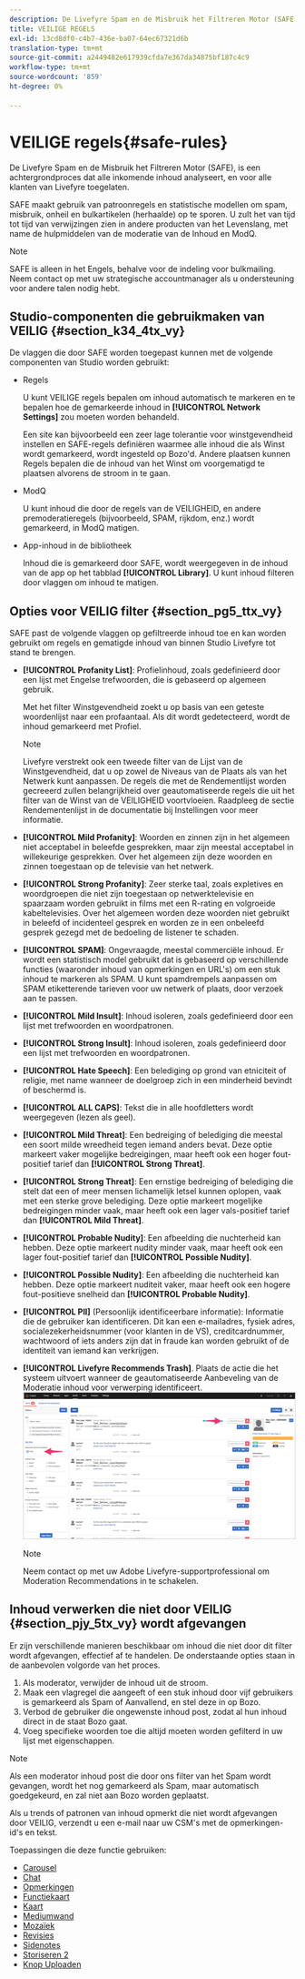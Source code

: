 ```yaml
---
description: De Livefyre Spam en de Misbruik het Filtreren Motor (SAFE), is een achtergrondproces dat alle inkomende inhoud analyseert, en voor alle klanten van Livefyre toegelaten.
title: VEILIGE REGELS
exl-id: 13cd8df0-c4b7-436e-ba07-64ec67321d6b
translation-type: tm+mt
source-git-commit: a2449482e617939cfda7e367da34875bf187c4c9
workflow-type: tm+mt
source-wordcount: '859'
ht-degree: 0%

---
```


# VEILIGE regels{#safe-rules}

De Livefyre Spam en de Misbruik het Filtreren Motor (SAFE), is een achtergrondproces dat alle inkomende inhoud analyseert, en voor alle klanten van Livefyre toegelaten.



SAFE maakt gebruik van patroonregels en statistische modellen om spam, misbruik, onheil en bulkartikelen (herhaalde) op te sporen. U zult het van tijd tot tijd van verwijzingen zien in andere producten van het Levenslang, met name de hulpmiddelen van de moderatie van de Inhoud en ModQ.

>[!NOTE]
>
>SAFE is alleen in het Engels, behalve voor de indeling voor bulkmailing. Neem contact op met uw strategische accountmanager als u ondersteuning voor andere talen nodig hebt.

## Studio-componenten die gebruikmaken van VEILIG {#section_k34_4tx_vy}

De vlaggen die door SAFE worden toegepast kunnen met de volgende componenten van Studio worden gebruikt:

* Regels

   U kunt VEILIGE regels bepalen om inhoud automatisch te markeren en te bepalen hoe de gemarkeerde inhoud in **[!UICONTROL Network Settings]** zou moeten worden behandeld.

   Een site kan bijvoorbeeld een zeer lage tolerantie voor winstgevendheid instellen en SAFE-regels definiëren waarmee alle inhoud die als Winst wordt gemarkeerd, wordt ingesteld op Bozo&#39;d. Andere plaatsen kunnen Regels bepalen die de inhoud van het Winst om voorgematigd te plaatsen alvorens de stroom in te gaan.

* ModQ

   U kunt inhoud die door de regels van de VEILIGHEID, en andere premoderatieregels (bijvoorbeeld, SPAM, rijkdom, enz.) wordt gemarkeerd, in ModQ matigen.

* App-inhoud in de bibliotheek

   Inhoud die is gemarkeerd door SAFE, wordt weergegeven in de inhoud van de app op het tabblad **[!UICONTROL Library]**. U kunt inhoud filteren door vlaggen om inhoud te matigen.

## Opties voor VEILIG filter {#section_pg5_ttx_vy}

SAFE past de volgende vlaggen op gefiltreerde inhoud toe en kan worden gebruikt om regels en gematigde inhoud van binnen Studio Livefyre tot stand te brengen.

* **[!UICONTROL Profanity List]**: Profielinhoud, zoals gedefinieerd door een lijst met Engelse trefwoorden, die is gebaseerd op algemeen gebruik.

   Met het filter Winstgevendheid zoekt u op basis van een geteste woordenlijst naar een profaantaal. Als dit wordt gedetecteerd, wordt de inhoud gemarkeerd met Profiel.

   >[!NOTE]
   >
   >Livefyre verstrekt ook een tweede filter van de Lijst van de Winstgevendheid, dat u op zowel de Niveaus van de Plaats als van het Netwerk kunt aanpassen. De regels die met de Rendementlijst worden gecreeerd zullen belangrijkheid over geautomatiseerde regels die uit het filter van de Winst van de VEILIGHEID voortvloeien. Raadpleeg de sectie Rendementenlijst in de documentatie bij Instellingen voor meer informatie.

* **[!UICONTROL Mild Profanity]**: Woorden en zinnen zijn in het algemeen niet acceptabel in beleefde gesprekken, maar zijn meestal acceptabel in willekeurige gesprekken. Over het algemeen zijn deze woorden en zinnen toegestaan op de televisie van het netwerk.
* **[!UICONTROL Strong Profanity]**: Zeer sterke taal, zoals expletives en woordgroepen die niet zijn toegestaan op netwerktelevisie en spaarzaam worden gebruikt in films met een R-rating en volgroeide kabeltelevisies. Over het algemeen worden deze woorden niet gebruikt in beleefd of incidenteel gesprek en worden ze in een onbeleefd gesprek gezegd met de bedoeling de listener te schaden.
* **[!UICONTROL SPAM]**: Ongevraagde, meestal commerciële inhoud. Er wordt een statistisch model gebruikt dat is gebaseerd op verschillende functies (waaronder inhoud van opmerkingen en URL&#39;s) om een stuk inhoud te markeren als SPAM. U kunt spamdrempels aanpassen om SPAM etiketterende tarieven voor uw netwerk of plaats, door verzoek aan te passen.
* **[!UICONTROL Mild Insult]**: Inhoud isoleren, zoals gedefinieerd door een lijst met trefwoorden en woordpatronen.
* **[!UICONTROL Strong Insult]**: Inhoud isoleren, zoals gedefinieerd door een lijst met trefwoorden en woordpatronen.
* **[!UICONTROL Hate Speech]**: Een belediging op grond van etniciteit of religie, met name wanneer de doelgroep zich in een minderheid bevindt of beschermd is.
* **[!UICONTROL ALL CAPS]**: Tekst die in alle hoofdletters wordt weergegeven (lezen als geel).
* **[!UICONTROL Mild Threat]**: Een bedreiging of belediging die meestal een soort milde wreedheid tegen iemand anders bevat. Deze optie markeert vaker mogelijke bedreigingen, maar heeft ook een hoger fout-positief tarief dan **[!UICONTROL Strong Threat]**.

* **[!UICONTROL Strong Threat]**: Een ernstige bedreiging of belediging die stelt dat een of meer mensen lichamelijk letsel kunnen oplopen, vaak met een sterke grove belediging. Deze optie markeert mogelijke bedreigingen minder vaak, maar heeft ook een lager vals-positief tarief dan **[!UICONTROL Mild Threat]**.

* **[!UICONTROL Probable Nudity]**: Een afbeelding die nuchterheid kan hebben. Deze optie markeert nudity minder vaak, maar heeft ook een lager fout-positief tarief dan **[!UICONTROL Possible Nudity]**.

* **[!UICONTROL Possible Nudity]**: Een afbeelding die nuchterheid kan hebben. Deze optie markeert nuditeit vaker, maar heeft ook een hogere fout-positieve snelheid dan **[!UICONTROL Probable Nudity]**.

* **[!UICONTROL PII]** (Persoonlijk identificeerbare informatie): Informatie die de gebruiker kan identificeren. Dit kan een e-mailadres, fysiek adres, socialezekerheidsnummer (voor klanten in de VS), creditcardnummer, wachtwoord of iets anders zijn dat in fraude kan worden gebruikt of de identiteit van iemand kan verkrijgen.
* **[!UICONTROL Livefyre Recommends Trash]**. Plaats de actie die het systeem uitvoert wanneer de geautomatiseerde Aanbeveling van de Moderatie inhoud voor verwerping identificeert.  ![](assets/mod_reco1.png)

   >[!NOTE]
   >
   >Neem contact op met uw Adobe Livefyre-supportprofessional om Moderation Recommendations in te schakelen.

## Inhoud verwerken die niet door VEILIG {#section_pjy_5tx_vy} wordt afgevangen

Er zijn verschillende manieren beschikbaar om inhoud die niet door dit filter wordt afgevangen, effectief af te handelen. De onderstaande opties staan in de aanbevolen volgorde van het proces.

1. Als moderator, verwijder de inhoud uit de stroom.
1. Maak een vlagregel die aangeeft of een stuk inhoud door vijf gebruikers is gemarkeerd als Spam of Aanvallend, en stel deze in op Bozo.
1. Verbod de gebruiker die ongewenste inhoud post, zodat al hun inhoud direct in de staat Bozo gaat.
1. Voeg specifieke woorden toe die altijd moeten worden gefilterd in uw lijst met eigenschappen.

>[!NOTE]
>
>Als een moderator inhoud post die door ons filter van het Spam wordt gevangen, wordt het nog gemarkeerd als Spam, maar automatisch goedgekeurd, en zal niet aan Bozo worden geplaatst.

Als u trends of patronen van inhoud opmerkt die niet wordt afgevangen door VEILIG, verzendt u een e-mail naar uw CSM&#39;s met de opmerkingen-id&#39;s en tekst.



Toepassingen die deze functie gebruiken:

* [Carousel](/help/using/c-about-apps/c-carousel-app/c-carousel-app.md#c_carousel_app)
* [Chat](/help/using/c-about-apps/c-chat-app/c-chat-app.md#c_chat_app)
* [Opmerkingen](/help/using/c-about-apps/c-comments/c-comments.md)
* [Functiekaart](/help/using/c-about-apps/c-feature-card-app/c-feature-card-app.md#c_feature_card_app)
* [Kaart](/help/using/c-about-apps/c-map-app/c-map-app.md#c_map_app)
* [Mediumwand](/help/using/c-about-apps/c-media-wall-app/c-media-wall-app.md#c_media_wall_app)
* [Mozaïek](/help/using/c-about-apps/c-mosaic-app/c-mosaic-app.md#c_mosaic_app)
* [Revisies](/help/using/c-about-apps/c-reviews-app/c-reviews-app.md#c_reviews_app)
* [Sidenotes](/help/using/c-about-apps/c-sidenotes-app/c-sidenotes-app.md#c_sidenotes_app)
* [Storiseren 2](/help/using/c-about-apps/c-storify2/c-storify2.md#c_storify2)
* [Knop Uploaden](/help/using/c-about-apps/c-upload-button-app/c-upload-button-app.md#c_upload_button_app)
